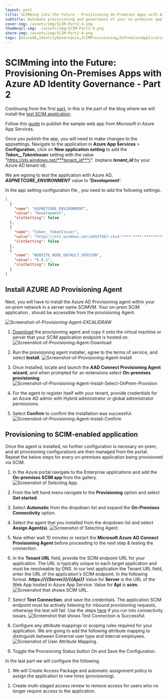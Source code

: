```yaml
---
layout: post
title: SCIMming into the Future - Provisioning On-Premises Apps with Azure AD Identity Governance - Part 2
subtitle: Automate provisioning and governance of your on-premises applications
cover-img: /assets/img/SCIM-Part2-4.png
thumbnail-img:  /assets/img/SCIM-Part2-4.png
share-img: /assets/img/SCIM-Part2-4.png
tags: [AzureAD,IdentityGovernance,SCIMProvisioning,OnPremisesApplications,MicrosoftEntra,UserManagement,HybridEnvironment,SCIM]
---
```

# SCIMming into the Future: Provisioning On-Premises Apps with Azure AD Identity Governance - Part 2

Continuing from the first [part](https://www.sitavog.tk/2023-02-12-SCIMming-into-the-Future-Provisioning-On-Premises-Apps-with-Azure-AD-Identity-Governance-Part-1/), in this is the part of the blog where we will install the [test SCIM application](https://aka.ms/scimreferencecode).

Follow this [guide](https://github.com/AzureAD/SCIMReferenceCode/wiki/Deploy-on-Azure-App-Service) to publish the sample web app from Microsoft in Azure App Services.

Once you publish the app, you will need to make changes to the appsettings. Navigate to the application in **Azure App Services** > **Configuration**, click on **New application setting** to add the ***Token__TokenIssuer*** setting with the value "https://sts.windows.net/***tenant_id***/". (replace ***tenant_id*** by your Azure AD tenant id). 

We are egoing to test the application with Azure AD, ***ASPNETCORE_ENVIRONMENT*** value to **'Development'**. 

In the app setting configuration file , you need to add the following settings.

```json
[
  {
    "name": "ASPNETCORE_ENVIRONMENT",
    "value": "Development",
    "slotSetting": false
  },
  {
    "name": "Token__TokenIssuer",
    "value": "https://sts.windows.net/a015f467-c5c4-****-****-************/",
    "slotSetting": false
  },
  {
    "name": "WEBSITE_NODE_DEFAULT_VERSION",
    "value": "6.9.1",
    "slotSetting": false
  }
]
```

## **Install AZURE AD Provisioning Agent**
Next, you will have to install the Azure AD Provisioning agent within your on-prem network in a server name SCIMVM. Your on-prem SCIM application , should be accessible from the provisioning Agent.

![Screenshot-of-Provisioning-Agent-EXCALIDRAW](/assets/img/SCIM-Part2-4.png)

1. [Download](https://aka.ms/OnPremProvisioningAgent) the provisioning agent and copy it onto the virtual machine or server that your SCIM application endpoint is hosted on.
![Screenshot-of-Provisioning-Agent-Download](/assets/img/SCIM-Part2-5.jpg)

 2. Run the provisioning agent installer, agree to the terms of service, and select **Install**.
 ![Screenshot-of-Provisioning-Agent-Install](/assets/img/SCIM-Part2-6.jpg)


 3. Once installed, locate  and launch the **AAD Connect Provisioning Agent wizard**, and when prompted for an extensions select **On-premises provisioning**.
 ![Screenshot-of-Provisioning-Agent-Install-Select-OnPrem-Provision](/assets/img/SCIM-Part2-7.jpg)
 4. For the agent to register itself with your tenant, provide credentials for an Azure AD admin with Hybrid administrator or global administrator permissions.
 5. Select **Confirm** to confirm the installation was successful.
 ![Screenshot-of-Provisioning-Agent-Install-Confirm](/assets/img/SCIM-Part2-8.jpg)


## **Provisioning to SCIM-enabled application**
Once the agent is installed, no further configuration is necesary on-prem, and all provisioning configurations are then managed from the portal. Repeat the below steps for every on-premises application being provisioned via SCIM.
 
 1. In the Azure portal navigate to the Enterprise applications and add the **On-premises SCIM app** from the gallery.
 ![Screenshot of Selecting App.](/assets/img/SCIM-Part2-13.png)


 2. From the left hand menu navigate to the **Provisioning** option and select **Get started**.
 3. Select **Automatic** from the dropdown list and expand the **On-Premises Connectivity** option.
 4.  Select the agent that you installed from the dropdown list and select **Assign Agent(s)**.
  ![Screenshot of Selecting Agent.](/assets/img/SCIM-Part2-10.jpg)

 5.  Now either wait 10 minutes or restart the **Microsoft Azure AD Connect Provisioning Agent** before proceeding to the next step & testing the connection.

 6.  In the **Tenant URL** field, provide the SCIM endpoint URL for your application. The URL is typically unique to each target application and must be resolveable by DNS.  In our test application the Tenant URL field, enter the URL of the application's SCIM endpoint. In the following format. ***https://{{Server}}/{{Api}}***
  Value for **Server** is the URL of the Web App hosted in Azure App Service.
 Value for **Api** is **scim**. 
 ![Screenshot that shows SCIM URL.](/assets/img/SCIM-Part2-2.jpg)



 7.  Select **Test Connection**, and save the credentials. The application SCIM endpoint must be actively listening for inbound provisioning requests, otherwise the test will fail. Use the steps [here](https://learn.microsoft.com/en-us/azure/active-directory/app-provisioning/on-premises-ecma-troubleshoot#troubleshoot-test-connection-issues) if you run into connectivity issues.
 ![Screenshot that shows Test Connection is Successful.](/assets/img/SCIM-Part2-12.jpg)

 8.  Configure any attribute mappings or scoping rules required for your application. We are going to add the following attribute mapping to distinguish between Extrernal user type and Internal employees.
![Screenshot of User Attribute Mapping.](/assets/img/SCIM-Part2-3.jpg)

 9. Toggle the Provisioning Status button On and Save the Configuration.

In the last part we will configure the following.

1. We will Create Access Package and automatic assignment policy to assign the application to new hires (provisioning).

2. Create multi-staged access review to remove access for users who no longer require access to the application.



